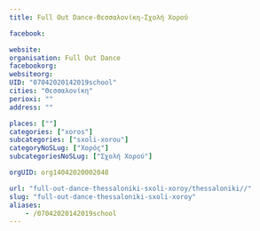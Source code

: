 ```yaml
---
title: Full Out Dance-Θεσσαλονίκη-Σχολή Χορού

facebook:

website:
organisation: Full Out Dance
facebookorg:
websiteorg:
UID: "07042020142019school"
cities: "Θεσσαλονίκη"
perioxi: ""
address: ""

places: [""]
categories: ["xoros"]
subcategories: ["sxoli-xorou"]
categoryNoSLug: ["Χορός"]
subcategoriesNoSLug: ["Σχολή Χορού"]

orgUID: org14042020002048

url: "full-out-dance-thessaloniki-sxoli-xoroy/thessaloniki//"
slug: "full-out-dance-thessaloniki-sxoli-xoroy"
aliases:
    - /07042020142019school
---
```






